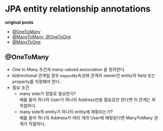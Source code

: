 # JPA entity relationship annotations
__original posts__
- [@OneToMany](https://howtoprogramwithjava.com/database-relationships-one-to-many/)
- [@ManyToMany, @OneToOne](https://howtoprogramwithjava.com/database-relationships-many-many-one-one/)
- [@ManyToOne](https://howtoprogramwithjava.com/hibernate-manytoone-unidirectional-tutorial/)


## @OneToMany
- One to Many 조건과 many-valued association 을 정의한다.
- bidirectional 관계일 경우 `mappedBy`속성에 관계의 owner인 entity의 field 또는 property를 지정해야 한다.
- 필요 조건
  - many side가 정말로 필요한가?  
  예를 들어 하나의 User가 하나의 Address만을 필요로만 한다면 이 관계는 부적절하다.
  - many side의 entity가 하나의 entity에 매핑되는가?  
  예를 들어 하나의 Address가 여러 개의 User에 매핑된다면 ManyToMany 관계가 적절하다.
